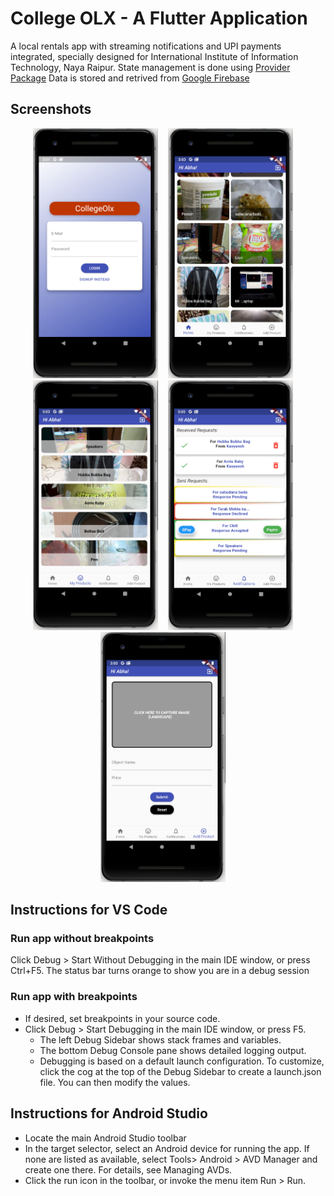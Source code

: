 # College OLX - A Flutter Application

A local rentals app with streaming notifications and UPI payments integrated, specially designed for International Institute of Information Technology, Naya Raipur.
State management is done using [Provider Package](https://pub.dev/packages/provider)
Data is stored and retrived from [Google Firebase](https://firebase.google.com/)

## Screenshots

<p align="center">
  <img width="200" height="400" src="Pictures/1.png">&nbsp;&nbsp;&nbsp;&nbsp;<img src="Pictures/2.png" width="200" height="400">&nbsp;&nbsp;&nbsp;&nbsp;<img src="Pictures/3.png" width="200" height="400">&nbsp;&nbsp;&nbsp;&nbsp;<img src="Pictures/4.png" width="200" height="400">&nbsp;&nbsp;&nbsp;&nbsp;<img src="Pictures/5.png" width="200" height="400">&nbsp;&nbsp;&nbsp;&nbsp;
</p>

## Instructions for VS Code
### Run app without breakpoints
Click Debug > Start Without Debugging in the main IDE window, or press Ctrl+F5. The status bar turns orange to show you are in a debug session
### Run app with breakpoints
* If desired, set breakpoints in your source code.
* Click Debug > Start Debugging in the main IDE window, or press F5.
  * The left Debug Sidebar shows stack frames and variables.
  * The bottom Debug Console pane shows detailed logging output.
  * Debugging is based on a default launch configuration. To customize, click the cog at the top of the Debug Sidebar to create a         launch.json file. You can then modify the values.

## Instructions for Android Studio
* Locate the main Android Studio toolbar
* In the target selector, select an Android device for running the app. If none are listed as available, select Tools> Android > AVD Manager and create one there. For details, see Managing AVDs.
* Click the run icon in the toolbar, or invoke the menu item Run > Run.

